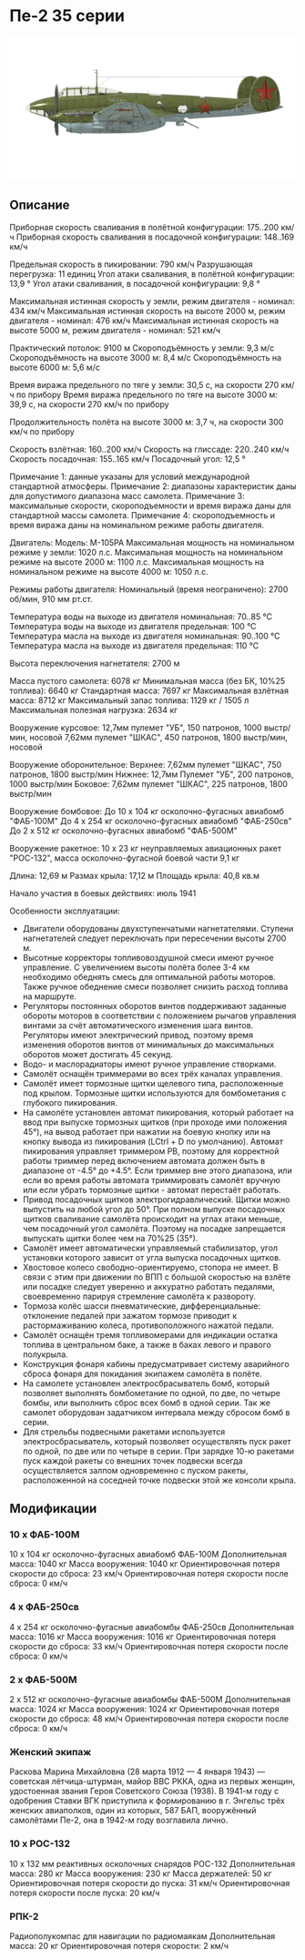﻿# Пе-2 35 серии

![pe2s35](../images/pe2s35.png)

## Описание

Приборная скорость сваливания в полётной конфигурации: 175..200 км/ч
Приборная скорость сваливания в посадочной конфигурации: 148..169 км/ч

Предельная скорость в пикировании: 790 км/ч
Разрушающая перегрузка: 11 единиц
Угол атаки сваливания, в полётной конфигурации: 13,9 °
Угол атаки сваливания, в посадочной конфигурации: 9,8 °

Максимальная истинная скорость у земли, режим двигателя - номинал: 434 км/ч
Максимальная истинная скорость на высоте 2000 м, режим двигателя - номинал: 476 км/ч
Максимальная истинная скорость на высоте 5000 м, режим двигателя - номинал: 521 км/ч

Практический потолок: 9100 м
Скороподъёмность у земли: 9,3 м/с
Скороподъёмность на высоте 3000 м: 8,4 м/с
Скороподъёмность на высоте 6000 м: 5,6 м/с

Время виража предельного по тяге у земли: 30,5 с, на скорости 270 км/ч по прибору
Время виража предельного по тяге на высоте 3000 м: 39,9 с, на скорости 270 км/ч по прибору

Продолжительность полёта на высоте 3000 м: 3,7 ч, на скорости 300 км/ч по прибору

Скорость взлётная: 160..200 км/ч
Скорость на глиссаде: 220..240 км/ч
Скорость посадочная: 155..165 км/ч
Посадочный угол: 12,5 °

Примечание 1: данные указаны для условий международной стандартной атмосферы.
Примечание 2: диапазоны характеристик даны для допустимого диапазона масс самолета.
Примечание 3: максимальные скорости, скороподъемности и время виража даны для стандартной массы самолета.
Примечание 4: скороподъемность и время виража даны на номинальном режиме работы двигателя.

Двигатель:
Модель: М-105РА
Максимальная мощность на номинальном режиме у земли: 1020 л.с.
Максимальная мощность на номинальном режиме на высоте 2000 м: 1100 л.с.
Максимальная мощность на номинальном режиме на высоте 4000 м: 1050 л.с.

Режимы работы двигателя:
Номинальный (время неограничено): 2700 об/мин, 910 мм рт.ст.

Температура воды на выходе из двигателя номинальная: 70..85 °С
Температура воды на выходе из двигателя предельная: 100 °С
Температура масла на выходе из двигателя номинальная: 90..100 °С
Температура масла на выходе из двигателя предельная: 110 °С

Высота переключения нагнетателя: 2700 м

Масса пустого самолета: 6078 кг
Минимальная масса (без БК, 10%25 топлива): 6640 кг
Стандартная масса: 7697 кг
Максимальная взлётная масса: 8712 кг
Максимальный запас топлива: 1129 кг / 1505 л
Максимальная полезная нагрузка: 2634 кг

Вооружение курсовое:
12,7мм пулемет "УБ", 150 патронов, 1000 выстр/мин, носовой
7,62мм пулемет "ШКАС", 450 патронов, 1800 выстр/мин, носовой

Вооружение оборонительное:
Верхнее: 7,62мм пулемет "ШКАС", 750 патронов, 1800 выстр/мин
Нижнее: 12,7мм Пулемет "УБ", 200 патронов, 1000 выстр/мин
Боковое: 7,62мм пулемет "ШКАС", 225 патронов, 1800 выстр/мин

Вооружение бомбовое:
До 10 x 104 кг осколочно-фугасных авиабомб "ФАБ-100М"
До 4 x 254 кг осколочно-фугасных авиабомб "ФАБ-250св"
До 2 x 512 кг осколочно-фугасных авиабомб "ФАБ-500М"

Вооружение ракетное:
10 x 23 кг неуправляемых авиационных ракет "РОС-132", масса осколочно-фугасной боевой части 9,1 кг

Длина: 12,69 м
Размах крыла: 17,12 м
Площадь крыла: 40,8 кв.м

Начало участия в боевых действиях: июль 1941

Особенности эксплуатации:
- Двигатели оборудованы двухступенчатыми нагнетателями. Ступени нагнетателей следует переключать при пересечении высоты 2700 м.
- Высотные корректоры топливовоздушной смеси имеют ручное управление. С увеличением высоты полёта более 3-4 км необходимо обеднять смесь для оптимальной работы моторов. Также ручное обеднение смеси позволяет снизить расход топлива на маршруте.
- Регуляторы постоянных оборотов винтов поддерживают заданные обороты моторов в соответствии с положением рычагов управления винтами за счёт автоматического изменения шага винтов. Регуляторы имеют электрический привод, поэтому время изменения оборотов винтов от минимальных до максимальных оборотов может достигать 45 секунд.
- Водо- и маслорадиаторы имеют ручное управление створками.
- Самолёт оснащён триммерами во всех трёх каналах управления.
- Самолёт имеет тормозные щитки щелевого типа, расположенные под крылом. Тормозные щитки используются для бомбометания с глубокого пикирования.
- На самолёте установлен автомат пикирования, который работает на ввод при выпуске тормозных щитков (при проходе ими положения 45°), на вывод работает при нажатии на боевую кнопку или на кнопку вывода из пикирования (LCtrl + D по умолчанию). Автомат пикирования управляет триммером РВ, поэтому для корректной работы триммер перед включением автомата должен быть в диапазоне от -4.5° до +4.5°. Если триммер вне этого диапазона, или если во время работы автомата триммировать самолёт вручную или если убрать тормозные щитки - автомат перестаёт работать.
- Привод посадочных щитков электрогидравлический. Щитки можно выпустить на любой угол до 50°. При полном выпуске посадочных щитков сваливание самолёта происходит на углах атаки меньше, чем посадочный угол самолёта. Поэтому на посадке запрещается выпускать щитки более чем на 70%25 (35°).
- Самолёт имеет автоматически управляемый стабилизатор, угол установки которого зависит от угла выпуска посадочных щитков.
- Хвостовое колесо свободно-ориентируемо, стопора не имеет. В связи с этим при движении по ВПП с большой скоростью на взлёте или посадке следует уверенно и аккуратно работать педалями, своевременно парируя стремление самолёта к развороту.
- Тормоза колёс шасси пневматические, дифференциальные: отклонение педалей при зажатом тормозе приводит к растормаживанию колеса, противоположного нажатой педали.
- Самолёт оснащён тремя топливомерами для индикации остатка топлива в центральном баке, а также в баках левого и правого полукрыла.
- Конструкция фонаря кабины предусматривает систему аварийного сброса фонаря для покидания экипажем самолёта в полёте.
- На самолете установлен электросбрасыватель бомб, который позволяет выполнять бомбометание по одной, по две, по четыре бомбы, или выполнить сброс всех бомб в одной серии. Так же самолет оборудован задатчиком интервала между сбросом бомб в серии.
- Для стрельбы подвесными ракетами используется электросбрасыватель, который позволяет осуществлять пуск ракет по одной, по две или по четыре в серии. При зарядке 10-ю ракетами пуск каждой ракеты со внешних точек подвески всегда осуществляется залпом одновременно с пуском ракеты, расположенной на соседней точке подвески этой же консоли крыла.

## Модификации


### 10 x ФАБ-100М

10 x 104 кг осколочно-фугасных авиабомб ФАБ-100М
Дополнительная масса: 1040 кг
Масса вооружения: 1040 кг
Ориентировочная потеря скорости до сброса: 23 км/ч
Ориентировочная потеря скорости после сброса: 0 км/ч

### 4 x ФАБ-250св

4 x 254 кг осколочно-фугасные авиабомбы ФАБ-250св
Дополнительная масса: 1016 кг
Масса вооружения: 1016 кг
Ориентировочная потеря скорости до сброса: 33 км/ч
Ориентировочная потеря скорости после сброса: 0 км/ч

### 2 x ФАБ-500М

2 x 512 кг осколочно-фугасные авиабомбы ФАБ-500М
Дополнительная масса: 1024 кг
Масса вооружения: 1024 кг
Ориентировочная потеря скорости до сброса: 48 км/ч
Ориентировочная потеря скорости после сброса: 0 км/ч﻿

### Женский экипаж

Раскова Марина Михайловна (28 марта 1912 — 4 января 1943) — советская лётчица-штурман, майор ВВС РККА, одна из первых женщин, удостоенная звания Героя Советского Союза (1938). В 1941-м году с одобрения Ставки ВГК приступила к формированию в г. Энгельс трёх женских авиаполков, один из которых, 587 БАП, вооружённый самолётами Пе-2, она в 1942-м году возглавила лично.

### 10 х РОС-132

10 x 132 мм реактивных осколочных снарядов РОС-132
Дополнительная масса: 280 кг
Масса вооружения: 230 кг
Масса держателей: 50 кг
Ориентировочная потеря скорости до пуска: 31 км/ч
Ориентировочная потеря скорости после пуска: 20 км/ч﻿

### РПК-2

Радиополукомпас для навигации по радиомаякам
Дополнительная масса: 20 кг
Ориентировочная потеря скорости: 2 км/ч